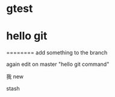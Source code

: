 ﻿# gtest
# hello git

========
add something to the branch

again
edit on master
"hello git command" 


我
new


stash

